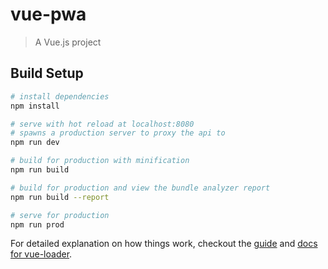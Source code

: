 # vue-pwa

> A Vue.js project

## Build Setup

``` bash
# install dependencies
npm install

# serve with hot reload at localhost:8080
# spawns a production server to proxy the api to
npm run dev

# build for production with minification
npm run build

# build for production and view the bundle analyzer report
npm run build --report

# serve for production
npm run prod
```

For detailed explanation on how things work, checkout the [guide](http://vuejs-templates.github.io/webpack/) and [docs for vue-loader](http://vuejs.github.io/vue-loader).
